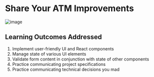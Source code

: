 # Share Your ATM Improvements
![image](https://user-images.githubusercontent.com/105542222/216741156-30d2a098-8e40-461b-8dfa-dabbd958e0f6.png)

## Learning Outcomes Addressed
1. Implement user-friendly UI and React components
2. Manage state of various UI elements
3. Validate form content in conjunction with state of other components
4. Practice communicating project specifications 
5. Practice communicating technical decisions you mad
